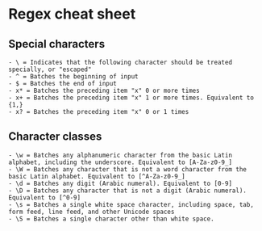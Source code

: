 # Regex cheat sheet

## Special characters
    - \ = Indicates that the following character should be treated specially, or "escaped"
    - ^ = Batches the beginning of input
    - $ = Batches the end of input
    - x* = Batches the preceding item "x" 0 or more times
    - x+ = Batches the preceding item "x" 1 or more times. Equivalent to {1,}
    - x? = Batches the preceding item "x" 0 or 1 times


## Character classes

    - \w = Batches any alphanumeric character from the basic Latin alphabet, including the underscore. Equivalent to [A-Za-z0-9_]
    - \W = Batches any character that is not a word character from the basic Latin alphabet. Equivalent to [^A-Za-z0-9_]
    - \d = Batches any digit (Arabic numeral). Equivalent to [0-9]
    - \D = Batches any character that is not a digit (Arabic numeral). Equivalent to [^0-9]
    - \s = Batches a single white space character, including space, tab, form feed, line feed, and other Unicode spaces
    - \S = Batches a single character other than white space.


